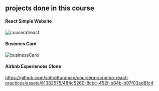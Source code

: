 ## projects done in this course
#### React Simple Website
![cousera1react](https://github.com/sohretturaman/coursera-scrimba-react-practices/assets/81382575/a8f2f116-2ea3-4333-aad1-1b4b4db86919)
#### Businnes Card
![businessCard](https://github.com/sohretturaman/coursera-scrimba-react-practices/assets/81382575/dc1ffa45-74dd-4312-b8cf-c5c5fe5f039f)
#### Airbnb Experiences Clone 
https://github.com/sohretturaman/coursera-scrimba-react-practices/assets/81382575/484c5260-8cbc-452f-b84b-b97f03ad81c4

